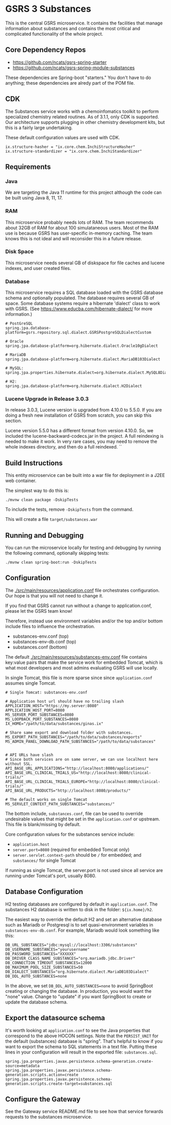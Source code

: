 # GSRS 3 Substances

This is the central GSRS microservice.  It contains the facilities that manage information about substances and contains the most critical and complicated functionality of the whole project.

## Core Dependency Repos

- <https://github.com/ncats/gsrs-spring-starter>
- <https://github.com/ncats/gsrs-spring-module-substances>

These dependencies are Spring-boot "starters." You don't have to do anything; these dependencies are alredy part of the POM file.

## CDK

The Substances service works with a chemoinfomatics toolkit to perform specialized chemistry related routines. As of 3.1.1, only CDK is supported. Our architecture supports plugging in other chemistry development kits, but this is a fairly large undertaking.

 These default configuration values are used with CDK.

```
ix.structure-hasher = "ix.core.chem.InchiStructureHasher"
ix.structure-standardizer = "ix.core.chem.InchiStandardizer"
```

## Requirements

### Java

We are targeting the Java 11 runtime for this project although the code can be built using Java 8, 11, 17.

### RAM

This microservice probably needs lots of RAM.  The team recommends about 32GB of RAM for about 100 simulataneous users. Most of the RAM use is because GSRS has user-specific in-memory caching.  The team knows this is not ideal and will reconsider this in a future release.

### Disk Space

This microservice needs several GB of diskspace for file caches and lucene indexes, and user created files.

### Database

This microservice requires a SQL database loaded with the GSRS database schema and optionally populated.  The database requires several GB of space. Some database systems require a hibernate 'dialect' class to work with GSRS.  (See <https://www.educba.com/hibernate-dialect/> for more information.)

```
# PostGreSQL
spring.jpa.database-platform=gsrs.repository.sql.dialect.GSRSPostgreSQLDialectCustom

# Oracle
spring.jpa.database-platform=org.hibernate.dialect.Oracle10gDialect

# MariaDB
spring.jpa.database-platform=org.hibernate.dialect.MariaDB103Dialect

# MySQL:
spring.jpa.properties.hibernate.dialect=org.hibernate.dialect.MySQL8Dialect

# H2:
spring.jpa.database-platform=org.hibernate.dialect.H2Dialect
```

### Lucene Upgrade in Release 3.0.3

In release 3.0.3, Lucene version is upgraded from 4.10.0 to 5.5.0. If you are doing a fresh new installation of GSRS from scratch, you can skip this section.

Lucene version 5.5.0 has a different format from version 4.10.0. So, we included the lucene-backward-codecs.jar in the project. A full reindexing is needed to make it work.
In very rare cases, you may need to remove the whole indexes directory, and then do a full reindexed.
``

## Build Instructions

This entity microservice can be built into a war file for deployment in a J2EE web container.

The simplest way to do this is:

```
./mvnw clean package -DskipTests
```

To include the tests, remove `-DskipTests` from the command.

This will create a file `target/substances.war`

## Running and Debugging

You can run the microservice locally for testing and debugging by running the following command, optionally skipping tests:

```
./mvnw clean spring-boot:run -DskipTests
```

## Configuration

The [./src/main/resources/application.conf](./src/main/resources/application.conf) file orchestrates configuration. Our hope is that you will not need to change it.

If you find that GSRS cannot run without a change to application.conf, please let the GSRS team know!

Therefore, instead use environment variables and/or the top and/or bottom include files to influence the orchestration.

- substances-env.conf (top)
- substances-env-db.conf (top)
- substances.conf (bottom)

The default [./src/main/resources/substances-env.conf](./src/main/resources/substances-env.conf) file contains key:value pairs that make the service work for embedded Tomcat, which is what most developers and most admins evaluating GSRS will use locally.

In single Tomcat, this file is more sparse since since `application.conf` assumes single Tomcat.

```
# Single Tomcat: substances-env.conf

# Application host url should have no trailing slash
APPLICATION_HOST="https://my.server:8080"
APPLICATION_HOST_PORT=8080
MS_SERVER_PORT_SUBSTANCES=8080
MS_LOOPBACK_PORT_SUBSTANCES=8080
IX_HOME="/path/to/data/substances/ginas.ix"

# Share same export and download folder with substances.
MS_EXPORT_PATH_SUBSTANCES="/path/to/data/substances/exports"
MS_ADMIN_PANEL_DOWNLOAD_PATH_SUBSTANCES="/path/to/data/substances"


# API URLs have slash
# Since both services are on same server, we can use localhost here without SSL.
API_BASE_URL_APPLICATIONS="http://localhost:8080/applications/"
API_BASE_URL_CLINICAL_TRIALS_US="http://localhost:8080/clinical-trials/"
API_BASE_URL_CLINICAL_TRIALS_EUROPE="http://localhost:8080/clinical-trials/"
API_BASE_URL_PRODUCTS="http://localhost:8080/products/"

# The default works on single Tomcat
MS_SERVLET_CONTEXT_PATH_SUBSTANCES="substances/"

```

The bottom include, `substances.conf`, file can be used to override undesirable values that might be set in the `application.conf` or upstream. This file is blank/missing by default.

Core configuration values for the substances service include:

- `application.host`
- `server.port=8080` (required for embedded Tomcat only)
- `server.servlet.context-path` should be `/` for embedded; and `substances/` for single Tomcat

If running as single Tomcat, the server.port is not used since all service are running under Tomcat's port, usually 8080.

## Database Configuration

H2 testing databases are configured by default in `application.conf`.  The substances H2 database is written to disk in the folder: `${ix.home}/h2`.

The easiest way to override the default H2 and set an alternative database such as Mariadb or Postgresql is to set quasi-environment variables in `substances-env-db.conf`.  For example, Mariadb would look something like this:

```
DB_URL_SUBSTANCES="jdbc:mysql://localhost:3306/substances"
DB_USERNAME_SUBSTANCES="yourusername"
DB_PASSWORD_SUBSTANCES="XXXXXX"
DB_DRIVER_CLASS_NAME_SUBSTANCES="org.mariadb.jdbc.Driver"
DB_CONNECTION_TIMEOUT_SUBSTANCES=12000
DB_MAXIMUM_POOL_SIZE_SUBSTANCES=50
DB_DIALECT_SUBSTANCES="org.hibernate.dialect.MariaDB103Dialect"
DB_DDL_AUTO_SUBSTANCES=none
```

In the above, we set `DB_DDL_AUTO_SUBSTANCES=none` to avoid SpringBoot creating or changing the database. In production, you would want the "none" value. Change to "update" if you want SpringBoot to create or update the database schema.

## Export the datasource schema

It's worth looking at `application.conf` to see the Java properties that correspond to the above HOCON settings.  Note that the `PERSIST_UNIT` for the default (substances) database is "spring". That's helpful to know if you want to export the schema to SQL statements in a text file. Putting these lines in your configuration will result in the exported file: `substances.sql`.

```
spring.jpa.properties.javax.persistence.schema-generation.create-source=metadata
spring.jpa.properties.javax.persistence.schema-generation.scripts.action=create
spring.jpa.properties.javax.persistence.schema-generation.scripts.create-target=substances.sql
```

## Configure the Gateway

See the Gateway service README.md file to see how that service forwards requests to the substances microservice.

